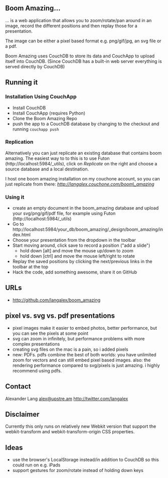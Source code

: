 ## Boom Amazing...

... is a web application that allows you to zoom/rotate/pan around in an image, record the different positions and then replay those for a presentation.

The image can be either a pixel based format e.g. png/gif/jpg, an svg file or a pdf.

Boom Amazing uses CouchDB to store its data and CouchApp to upload itself into CouchDB. (Since CouchDB has a built-in web server everything is served directly by CouchDB)

## Running it

### Installation Using CouchApp

* Install CouchDB
* Install CouchApp (requires Python)
* Clone the Boom Amazing Repo
* push the app to a CouchDB database by changing to the checkout and running `couchapp push`

### Replication

Alternatively you can just replicate an existing database that contains boom amazing. The easiest way to to this is to use Futon (http://localhost:5984/\_utils), click on _Replicate_ on the right and choose a source database and a local destination.

I host one boom amazing installation on my couchone account, so you can just replicate from there: _http://langalex.couchone.com/boom\_amazing_

### Using it

* create an empty document in the boom\_amazing database and upload your svg/png/gif/pdf file, for example using Futon (http://localhost:5984/_utils)
* Go to http://localhost:5984/your\_db/boom\_amazing/\_design/boom_amazing/index.html
* Choose your presentation from the dropdown in the toolbar
* Start moving around, click save to record a position ("add a slide")
  * hold down \[alt\] and move the mouse up/down to zoom
  * hold down \[ctrl\] and move the mouse left/right to rotate
* Replay the saved positions by clicking the next/previous links in the toolbar at the top
* Hack the code, add something awesome, share it on GitHub

## URLs

* http://github.com/langalex/boom_amazing

## pixel vs. svg vs. pdf presentations
* pixel images make it easier to embed photos, better performance, but you can see the pixels at some point
* svg can zoom in infinitely, but performance problems with more complex presentations
* creating svg files on the mac is a pain, so i added pixels
* new: PDFs. pdfs combine the best of both worlds: you have unlimited zoom for vectors and can still embed pixel based images. also: the rendering performance compared to svg/pixels is just amazing. i highly recommend using pdfs.

## Contact

Alexander Lang
alex@upstre.am
http://twitter.com/langalex

## Disclaimer

Currently this only runs on relatively new Webkit version that support the webkit-transform and webkit-transform-origin CSS properties.

## Ideas

* use the browser's LocalStorage instead/in addition to CouchDB so this could run on e.g. iPads
* support gestures for zoom/rotate instead of holding down keys